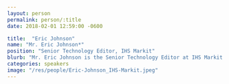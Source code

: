```yaml
---
layout: person
permalink: person/:title
date: 2018-02-01 12:59:00 -0600

title:  "Eric Johnson"
name: "Mr. Eric Johnson*"
position: "Senior Technology Editor, IHS Markit"
blurb: "Mr. Eric Johnson is the Senior Technology Editor at IHS Markit."
categories: speakers
image: "/res/people/Eric-Johnson_IHS-Markit.jpeg"
---
```

